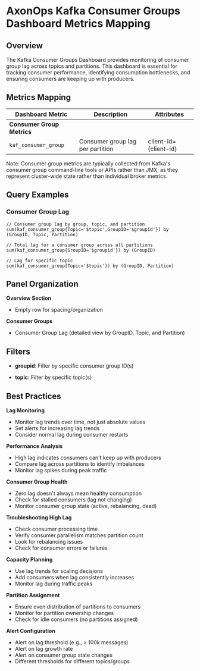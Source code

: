 # AxonOps Kafka Consumer Groups Dashboard Metrics Mapping

## Overview

The Kafka Consumer Groups Dashboard provides monitoring of consumer group lag across topics and partitions. This dashboard is essential for tracking consumer performance, identifying consumption bottlenecks, and ensuring consumers are keeping up with producers.

## Metrics Mapping

| Dashboard Metric | Description | Attributes |
|-----------------|-----------|-------------|
| **Consumer Group Metrics** |
| `kaf_consumer_group` | Consumer group lag per partition | client-id={client-id} |

Note: Consumer group metrics are typically collected from Kafka's consumer group command-line tools or APIs rather than JMX, as they represent cluster-wide state rather than individual broker metrics.

## Query Examples

### Consumer Group Lag
```promql
// Consumer group lag by group, topic, and partition
sum(kaf_consumer_group{Topic='$topic',GroupID='$groupid'}) by (GroupID, Topic, Partition)

// Total lag for a consumer group across all partitions
sum(kaf_consumer_group{GroupID='$groupid'}) by (GroupID)

// Lag for specific topic
sum(kaf_consumer_group{Topic='$topic'}) by (GroupID, Partition)
```

## Panel Organization

**Overview Section**

   - Empty row for spacing/organization

**Consumer Groups**

   - Consumer Group Lag (detailed view by GroupID, Topic, and Partition)

## Filters

- **groupid**: Filter by specific consumer group ID(s)

- **topic**: Filter by specific topic(s)

## Best Practices

**Lag Monitoring**

   - Monitor lag trends over time, not just absolute values
   - Set alerts for increasing lag trends
   - Consider normal lag during consumer restarts

**Performance Analysis**

   - High lag indicates consumers can't keep up with producers
   - Compare lag across partitions to identify imbalances
   - Monitor lag spikes during peak traffic

**Consumer Group Health**

   - Zero lag doesn't always mean healthy consumption
   - Check for stalled consumers (lag not changing)
   - Monitor consumer group state (active, rebalancing, dead)

**Troubleshooting High Lag**

   - Check consumer processing time
   - Verify consumer parallelism matches partition count
   - Look for rebalancing issues
   - Check for consumer errors or failures

**Capacity Planning**

   - Use lag trends for scaling decisions
   - Add consumers when lag consistently increases
   - Monitor lag during traffic peaks

**Partition Assignment**

   - Ensure even distribution of partitions to consumers
   - Monitor for partition ownership changes
   - Check for idle consumers (no partitions assigned)

**Alert Configuration**

   - Alert on lag threshold (e.g., > 100k messages)
   - Alert on lag growth rate
   - Alert on consumer group state changes
   - Different thresholds for different topics/groups